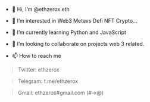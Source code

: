 - 👋 Hi, I’m @ethzerox.eth
- 👀 I’m interested in Web3 Metavs Defi NFT Crypto...
- 🌱 I’m currently learning Python and JavaScript 
- 💞️ I’m looking to collaborate on projects web
3 related.
 
- 📫 How to reach me 

>Twitter: ethzerox

>Telegram: t.me/ethzerox

>Gmail: ethzerox#gmail.com (#→@)

<!---
ethzerox/ethzerox is a ✨ special ✨ repository because its `README.md` (this file) appears on your GitHub profile.
You can click the Preview link to take a look at your changes.
--->
